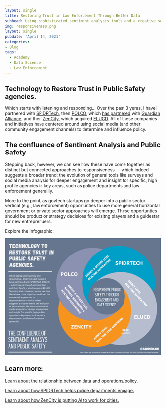```yaml
---
layout: single
title: Restoring Trust in Law Enforcement Through Better Data
subhead: Using sophisticated sentiment analysis tools and a creative set of approaches, these companies are changing the way many law enforcement agencies work — through better data
img: responsiveness.png
layout: single
pubdate: 'April 14, 2021'
categories: 
- Blog
tags:
  - Academy
  - Data Science
  - Law Enforcement
---
```

## Technology to Restore Trust in Public Safety agencies.

Which starts with listening and responding... Over the past 3 yeras, I haveI partnered with [SPIDRTech](https://spidrtech.com), then [POLCO](https://polco.us), which [has partnered](https://blog.polco.us/polco-guardian-alliance-technologies-announce-partnership) with [Guardian Alliance](https://guardianalliancetechnologies.com/), and then [ZenCity](https://zencity.io), which acquired [ELUCD](https://ELUCD.com). All of these companies and initiatives have centered around using social media (and other community engagement channels) to determine and influence policy.

## The confluence of Sentiment Analysis and Public Safety
Stepping back, however, we can see how these have come together as distinct but connected approaches to responsiveness — which indeed suggests a broader trend: the evolution of general tools like surveys and social media analysis for deeper engagement and insight for specific, high profile agencies in key areas, such as police departments and law enforcement generallly.

More to the point, as govtech startups  go deeper into a public sector vertical (e.g., law enforcement) opportunties to use more general horizontal government or private sector approaches will emerge. These opportunties should be product or strategy decisions for exisitng players and a guidestar for new entreprenuers. 

Explore the infographic: 

![Social Media and Sentiment Analysis](/img/responsiveness.png) 

## Learn more:
[Learn about the relationship between data and operations/policy.](https://abhinemani.com/lessons/03-data-policy.html)

[Learn about how SPIDRTech helps police departments engage.](https://abhinemani.com/blog/essays/2018/08/14/Push-vs-Pull-the-Opportunity-for-Automation-in-GovTech-1509cfb159ce/)

[Learn about how ZenCity is putting AI to work for cities.](https://abhinemani.com/portfolio/2014-12-21-ZenCity/)
